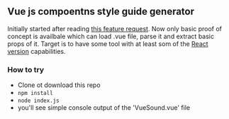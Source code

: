 ## Vue js compoentns style guide generator

Initially started after reading [this feature request](https://github.com/vuejs/vue-requests/issues/17).
Now only basic proof of concept is availbale which can load .vue file, parse it and extract basic props of it.
Target is to have some tool with at least som of the [React version](https://github.com/styleguidist/react-styleguidist) capabilities.

### How to try

 - Clone ot download this repo
 - ```npm install```
 - ```node index.js``` 
 - you'll see simple console output of the 'VueSound.vue' file
